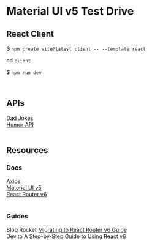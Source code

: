 # Material UI v5 Test Drive

## React Client

<p>$ <code>npm create vite@latest client -- --template react</code></p>
<p>cd <code>client</code></p>
<p>$ <code>npm run dev</code></p>
<br>

## APIs

[Dad Jokes](https://dadjokes.io/)<br>
[Humor API](https://humorapi.com)<br>
<br>

## Resources

### Docs

[Axios](https://axios-http.com/)<br>
[Material UI v5](https://mui.com)<br>
[React Router v6](https://reactrouter.com)<br>
<br>

### Guides

Blog Rocket [Migrating to React Router v6 Guide](https://blog.logrocket.com/migrating-react-router-v6-guide/)<br>
Dev.to [A Step-by-Step Guide to Using React v6](https://dev.to/franciscomendes10866/how-to-use-react-router-v6-2bce)<br>
<br>
